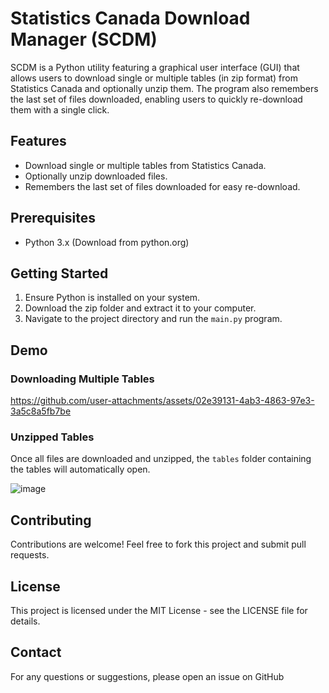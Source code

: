 # Statistics Canada Download Manager (SCDM)

SCDM is a Python utility featuring a graphical user interface (GUI) that allows users to download single or multiple tables (in zip format) from Statistics Canada and optionally unzip them. The program also remembers the last set of files downloaded, enabling users to quickly re-download them with a single click.

## Features

- Download single or multiple tables from Statistics Canada.
- Optionally unzip downloaded files.
- Remembers the last set of files downloaded for easy re-download.

## Prerequisites

- Python 3.x (Download from python.org)

## Getting Started

1. Ensure Python is installed on your system.
2. Download the zip folder and extract it to your computer.
3. Navigate to the project directory and run the `main.py` program.

## Demo
### Downloading Multiple Tables

https://github.com/user-attachments/assets/02e39131-4ab3-4863-97e3-3a5c8a5fb7be

### Unzipped Tables
Once all files are downloaded and unzipped, the `tables` folder containing the tables will automatically open.

![image](https://github.com/user-attachments/assets/456a1f67-a388-410d-ac83-a91a69d62931)

## Contributing
Contributions are welcome! Feel free to fork this project and submit pull requests.

## License
This project is licensed under the MIT License - see the LICENSE file for details.

## Contact
For any questions or suggestions, please open an issue on GitHub

